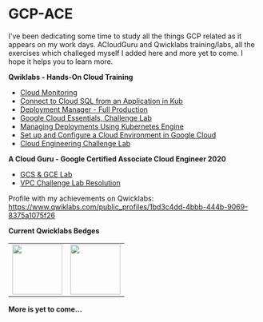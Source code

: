 # GCP-ACE
I've been dedicating some time to study all the things GCP related as it appears on my work days.
ACloudGuru and Qwicklabs training/labs, all the exercises which challeged myself I added here and more yet to come.
I hope it helps you to learn more.

**Qwiklabs - Hands-On Cloud Training**
* [Cloud Monitoring](https://github.com/wagnerbianchijr/GCP-ACE/blob/master/QwickLabs/Qwicklabs%20-%20Cloud%20Monitoring)
* [Connect to Cloud SQL from an Application in Kub](https://github.com/wagnerbianchijr/GCP-ACE/blob/master/QwickLabs/Qwicklabs%20-%20Connect%20to%20Cloud%20SQL%20from%20an%20Application%20in%20Kub)
* [Deployment Manager - Full Production](https://github.com/wagnerbianchijr/GCP-ACE/blob/master/QwickLabs/Qwicklabs%20-%20Deployment%20Manager%20-%20Full%20Production)
* [Google Cloud Essentials, Challenge Lab](https://github.com/wagnerbianchijr/GCP-ACE/blob/master/QwickLabs/Qwicklabs%20-%20Google%20Cloud%20Essentials%2C%20Challenge%20Lab)
* [Managing Deployments Using Kubernetes Engine](https://github.com/wagnerbianchijr/GCP-ACE/blob/master/QwickLabs/Qwicklabs%20-%20Managing%20Deployments%20Using%20Kubernetes%20Engine)
* [Set up and Configure a Cloud Environment in Google Cloud](https://github.com/wagnerbianchijr/GCP-ACE/blob/master/QwickLabs/Qwicklabs%20-%20Set%20up%20and%20Configure%20a%20Cloud%20Environment%20in%20Google%20Cloud)
* [Cloud Engineering Challenge Lab](https://github.com/wagnerbianchijr/GCP-ACE/blob/master/QwickLabs/Qwicklabs%20-%20Cloud%20Engineering%20Challenge%20Lab)

**A Cloud Guru - Google Certified Associate Cloud Engineer 2020**
* [GCS & GCE Lab](https://github.com/wagnerbianchijr/GCP-ACE/blob/master/ACloudGuru/ACloudGuru%20-%20GCS%20%26%20GCE%20Lab)
* [VPC Challenge Lab Resolution](https://github.com/wagnerbianchijr/GCP-ACE/blob/master/ACloudGuru/VPC%20Challenge%20Lab%20Resolution)

Profile with my achievements on Qwicklabs:
https://www.qwiklabs.com/public_profiles/1bd3c4dd-4bbb-444b-9069-8375a1075f26

**Current Qwicklabs Bedges**

<table border=0>
<tr><td><img src="https://cdn.qwiklabs.com/YdG4ib4eNcilb2vUSYj4qIOPMzCTixyQAew7M0O9x1E%3D" width="100" height="100"></td>
<td><img src="https://cdn.qwiklabs.com/GHzcYBb00JYUF9Rgf3D9A4inwRHYnFtISMvcRlb%2FClU%3D" width="100" height="100"></td></tr>
</table>

**More is yet to come...**
